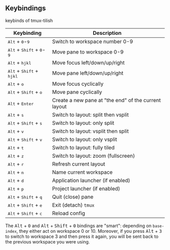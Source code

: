 ## Keybindings

keybinds of tmux-tilish

| Keybinding                                                                           | Description                                          |
| ------------------------------------------------------------------------------------ | ---------------------------------------------------- |
| <kbd>Alt</kbd> + <kbd>0</kbd>-<kbd>9</kbd>                                           | Switch to workspace number 0-9                       |
| <kbd>Alt</kbd> + <kbd>Shift</kbd> + <kbd>0</kbd>-<kbd>9</kbd>                        | Move pane to workspace 0-9                           |
| <kbd>Alt</kbd> + <kbd>h</kbd><kbd>j</kbd><kbd>k</kbd><kbd>l</kbd>                    | Move focus left/down/up/right                        |
| <kbd>Alt</kbd> + <kbd>Shift</kbd> + <kbd>h</kbd><kbd>j</kbd><kbd>k</kbd><kbd>l</kbd> | Move pane left/down/up/right                         |
| <kbd>Alt</kbd> + <kbd>o</kbd>                                                        | Move focus cyclically                                |
| <kbd>Alt</kbd> + <kbd>Shift</kbd> + <kbd>o</kbd>                                     | Move pane cyclically                                 |
| <kbd>Alt</kbd> + <kbd>Enter</kbd>                                                    | Create a new pane at "the end" of the current layout |
| <kbd>Alt</kbd> + <kbd>s</kbd>                                                        | Switch to layout: split then vsplit                  |
| <kbd>Alt</kbd> + <kbd>Shift</kbd> + <kbd>s</kbd>                                     | Switch to layout: only split                         |
| <kbd>Alt</kbd> + <kbd>v</kbd>                                                        | Switch to layout: vsplit then split                  |
| <kbd>Alt</kbd> + <kbd>Shift</kbd> + <kbd>v</kbd>                                     | Switch to layout: only vsplit                        |
| <kbd>Alt</kbd> + <kbd>t</kbd>                                                        | Switch to layout: fully tiled                        |
| <kbd>Alt</kbd> + <kbd>z</kbd>                                                        | Switch to layout: zoom (fullscreen)                  |
| <kbd>Alt</kbd> + <kbd>r</kbd>                                                        | Refresh current layout                               |
| <kbd>Alt</kbd> + <kbd>n</kbd>                                                        | Name current workspace                               |
| <kbd>Alt</kbd> + <kbd>d</kbd>                                                        | Application launcher (if enabled)                    |
| <kbd>Alt</kbd> + <kbd>p</kbd>                                                        | Project launcher (if enabled)                        |
| <kbd>Alt</kbd> + <kbd>Shift</kbd> + <kbd>q</kbd>                                     | Quit (close) pane                                    |
| <kbd>Alt</kbd> + <kbd>Shift</kbd> + <kbd>e</kbd>                                     | Exit (detach) `tmux`                                 |
| <kbd>Alt</kbd> + <kbd>Shift</kbd> + <kbd>c</kbd>                                     | Reload config                                        |

The <kbd>Alt</kbd> + <kbd>0</kbd> and <kbd>Alt</kbd> + <kbd>Shift</kbd> + <kbd>0</kbd>
bindings are "smart": depending on `base-index`, they either act on workspace 0 or 10.
Moreover, if you press <kbd>Alt</kbd> + <kbd>3</kbd> to switch to workspace 3 and then
press it again, you will be sent back to the previous workspace you were using.
